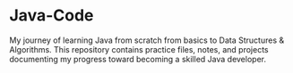 # Java-Code
My journey of learning Java from scratch from basics to Data Structures &amp; Algorithms. This repository contains practice files, notes, and projects documenting my progress toward becoming a skilled Java developer.
